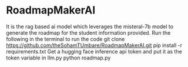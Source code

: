 # RoadmapMakerAI
It is the rag based ai model which leverages the misteral-7b model to generate the roadmap for the student information provided. 
Run the following in the terminal to run the code
    git clone https://github.com/theSohamTUmbare/RoadmapMakerAI.git
    pip install -r requirements.txt
    Get a hugging face inference api token and put it as the token variable in llm.py
    python roadmap.py
